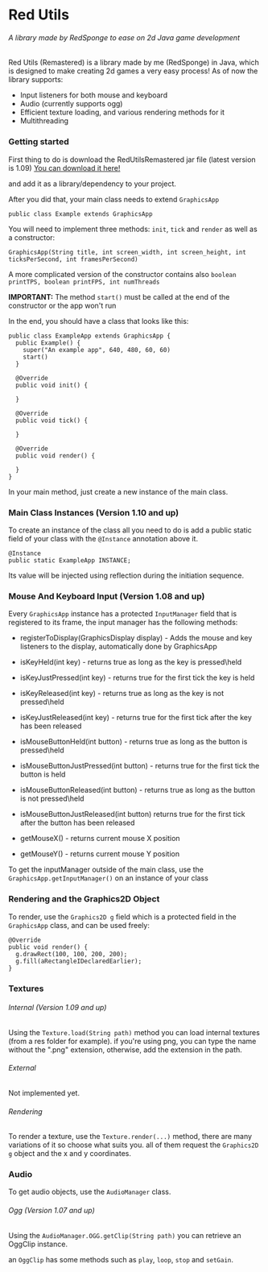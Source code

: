 # Red Utils
###### A library made by RedSponge to ease on 2d Java game development

Red Utils (Remastered) is a library made by me (RedSponge) in Java, which is designed to make creating 2d games a very easy process!
As of now the library supports:

* Input listeners for both mouse and keyboard
* Audio (currently supports ogg)
* Efficient texture loading, and various rendering methods for it
* Multithreading

### Getting started
First thing to do is download the RedUtilsRemastered jar file (latest version is 1.09)
[You can download it here!](https://github.com/RedSponge/RedUtilsRemastered/blob/master/out/1.09/RedUtilsRemastered-1.09v_java8.jar?raw=true)

and add it as a library/dependency to your project.

After you did that, your main class needs to extend `GraphicsApp`

```
public class Example extends GraphicsApp
```

You will need to implement three methods: `init`, `tick` and `render` as well as a constructor:
```
GraphicsApp(String title, int screen_width, int screen_height, int ticksPerSecond, int framesPerSecond)
```
A more complicated version of the constructor contains also `boolean printTPS, boolean printFPS, int numThreads`

**IMPORTANT:** The method `start()` must be called at the end of the constructor or the app won't run

In the end, you should have a class that looks like this:
```
public class ExampleApp extends GraphicsApp {
  public Example() {
    super("An example app", 640, 480, 60, 60)  
    start()
  }
  
  @Override
  public void init() {
  
  }
  
  @Override
  public void tick() {
  
  }
  
  @Override
  public void render() {
  
  }
}
```

In your main method, just create a new instance of the main class.

### Main Class Instances (Version 1.10 and up)

To create an instance of the class all you need to do is add a public static field of your class with the `@Instance` annotation above it.
```
@Instance
public static ExampleApp INSTANCE;
```
Its value will be injected using reflection during the initiation sequence.

### Mouse And Keyboard Input (Version 1.08 and up)

Every `GraphicsApp` instance has a protected `InputManager` field that is registered to its frame, the input manager has the following methods:

*  registerToDisplay(GraphicsDisplay display) - Adds the mouse and key listeners to the display, automatically done by GraphicsApp
  
*  isKeyHeld(int key) - returns true as long as the key is pressed\held
*  isKeyJustPressed(int key) - returns true for the first tick the key is held
*  isKeyReleased(int key) - returns true as long as the key is not pressed\held
*  isKeyJustReleased(int key) - returns true for the first tick after the key has been released
  
*  isMouseButtonHeld(int button) - returns true as long as the button is pressed\held
*  isMouseButtonJustPressed(int button) - returns true for the first tick the button is held
*  isMouseButtonReleased(int button) - returns true as long as the button is not pressed\held
*  isMouseButtonJustReleased(int button) returns true for the first tick after the button has been released
  
*  getMouseX() - returns current mouse X position
*  getMouseY() - returns current mouse Y position

To get the inputManager outside of the main class, use the `GraphicsApp.getInputManager()` on an instance of your class

### Rendering and the Graphics2D Object
To render, use the `Graphics2D g` field which is a protected field in the `GraphicsApp` class, and can be used freely:
```
@Override
public void render() {
  g.drawRect(100, 100, 200, 200);
  g.fill(aRectangleIDeclaredEarlier);
}
```

### Textures

###### Internal (Version 1.09 and up)
Using the `Texture.load(String path)` method you can load internal textures (from a res folder for example). if you're using png, you can type the name without the ".png" extension, otherwise, add the extension in the path.

###### External
Not implemented yet.

###### Rendering
To render a texture, use the `Texture.render(...)` method, there are many variations of it so choose what suits you. all of them request the `Graphics2D g` object and the x and y coordinates.

### Audio
To get audio objects, use the  `AudioManager` class.

###### Ogg (Version 1.07 and up)
Using the `AudioManager.OGG.getClip(String path)` you can retrieve an OggClip instance.

an `OggClip` has some methods such as `play`, `loop`, `stop` and `setGain`.
